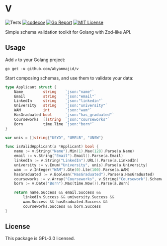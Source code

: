 # V

![Tests](https://github.com/abyanmajid/v/actions/workflows/tests.yml/badge.svg) [![codecov](https://codecov.io/gh/abyanmajid/v/branch/master/graph/badge.svg?token=PkJaofBVyv)](https://codecov.io/gh/abyanmajid/v/tree/master) [![Go Report](https://goreportcard.com/badge/abyanmajid/v)](https://goreportcard.com/report/abyanmajid/v) [![MIT License](https://img.shields.io/badge/license-GPL3-blue.svg)](https://github.com/abyanmajid/v/blob/master/LICENSE)

Simple schema validation toolkit for Golang with Zod-like API.

## Usage

Add `v` to your Golang project:

```
go get -u github.com/abyanmajid/v
```

Start composing schemas, and use them to validate your data:

```go
type Applicant struct {
	Name         string    `json:"name"`
	Email        string    `json:"email"`
	LinkedIn     string    `json:"linkedin"`
	University   string    `json:"university"`
	WAM          int       `json:"wam"`
	HasGraduated bool      `json:"has_graduated"`
	Courseworks  []string  `json:"courseworks"`
	Born         time.Time `json:"born"`
}

var unis = []string{"USYD", "UMELB", "UNSW"}

func isValidApplicant(a *Applicant) bool {
	name := v.String("Name").Min(1).Max(128).Parse(a.Name)
	email := v.String("Email").Email().Parse(a.Email)
	linkedIn := v.String("LinkedIn").URL().Parse(a.LinkedIn)
	university := v.Enum("University", unis).Parse(a.University)
	wam := v.Integer("WAM").Gte(0).Lte(100).Parse(a.WAM)
	hasGraduated := v.Boolean("HasGraduated").Parse(a.HasGraduated)
	courseworks := v.Array("Courseworks", v.String("Coursework").Schema).Parse(a.Courseworks)
	born := v.Date("Born").Max(time.Now()).Parse(a.Born)

	return name.Success && email.Success &&
		linkedIn.Success && university.Success &&
		wam.Success && hasGraduated.Success &&
		courseworks.Success && born.Success
}
```

## License

This package is GPL-3.0 licensed.
